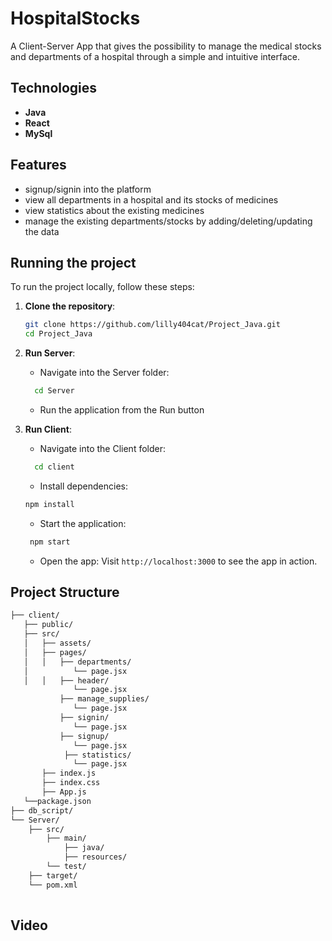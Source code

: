 # HospitalStocks
A Client-Server App that gives the possibility to manage the medical stocks and departments of a hospital through a simple and intuitive interface.

## Technologies

- **Java**
- **React**
- **MySql**

## Features

- signup/signin into the platform
- view all departments in a hospital and its stocks of medicines
- view statistics about the existing medicines
- manage the existing departments/stocks by adding/deleting/updating the data

## Running the project

To run the project locally, follow these steps:

1. **Clone the repository**:
    ```bash
    git clone https://github.com/lilly404cat/Project_Java.git
    cd Project_Java
   ```

2. **Run Server**:

   - Navigate into the Server folder:
    ```bash
      cd Server
    ```
   - Run the application from the Run button
   

3. **Run Client**:

   - Navigate into the Client folder:
    ```bash
      cd client
    ```
   - Install dependencies:
    ```bash
    npm install
    ```
   - Start the application:
   ```bash
    npm start
    ```
   - Open the app:
     Visit `http://localhost:3000` to see the app in action.
   

## Project Structure

```bash
├── client/             
   ├── public/            
   ├── src/
   │   ├── assets/
   │   ├── pages/    
   │   │   ├── departments/
   │          └── page.jsx
   │   │   ├── header/
              └── page.jsx
           ├── manage_supplies/
              └── page.jsx
           ├── signin/
              └── page.jsx
           ├── signup/
              └── page.jsx
            ├── statistics/
              └── page.jsx
       ├── index.js  
       ├── index.css  
       ├── App.js
   └──package.json       
├── db_script/      
└── Server/
    ├── src/ 
        ├── main/    
            ├── java/
            ├── resources/
        └── test/ 
    ├── target/  
    └── pom.xml       
    
```

## Video



